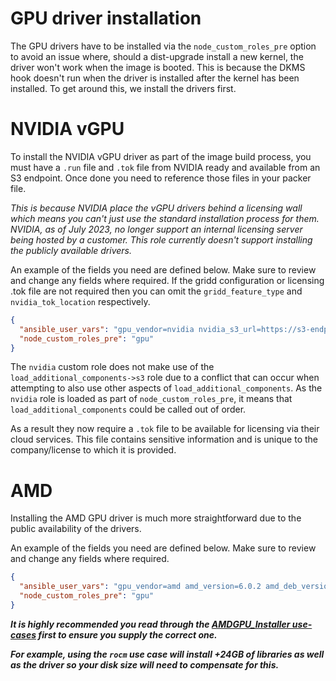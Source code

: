 # GPU driver installation

The GPU drivers have to be installed via the `node_custom_roles_pre` option to avoid an issue where, should a
dist-upgrade install a new kernel,
the driver won't work when the image is booted. This is because the DKMS hook doesn't run when the driver
is installed after the kernel has been installed. To get around this, we install the drivers first.

# NVIDIA vGPU

To install the NVIDIA vGPU driver as part of the image build process, you must have a `.run` file and `.tok` file from
NVIDIA ready and available from an S3 endpoint.
Once done you need to reference those files in your packer file.

_This is because NVIDIA place the vGPU drivers behind a licensing wall which means you can't just use the standard
installation process for them._
_NVIDIA, as of July 2023, no longer support an internal licensing server being hosted by a customer._
_This role currently doesn't support installing the publicly available drivers._

An example of the fields you need are defined below. Make sure to review and change any fields where required.
If the gridd configuration or licensing .tok file are not required then you can omit the `gridd_feature_type`
and `nvidia_tok_location` respectively.

```json
{
  "ansible_user_vars": "gpu_vendor=nvidia nvidia_s3_url=https://s3-endpoint nvidia_bucket=nvidia nvidia_bucket_access=ACCESS_KEY nvidia_bucket_secret=SECRET_KEY nvidia_installer_location=NVIDIA-Linux-x86_64-525.85.05-grid.run nvidia_tok_location=client_configuration_token.tok gridd_feature_type=4",
  "node_custom_roles_pre": "gpu"
}

```

The `nvidia` custom role does not make use of the `load_additional_components->s3` role due to a conflict that can occur
when attempting to also use other aspects of `load_additional_components`.
As the `nvidia` role is loaded as part of `node_custom_roles_pre`, it means that `load_additional_components` could be
called out of order.

As a result they now require a `.tok` file to be available for licensing via their cloud services.
This file contains sensitive information and is unique to the company/license to which it is provided.

# AMD

Installing the AMD GPU driver is much more straightforward due to the public availability of the drivers.

An example of the fields you need are defined below. Make sure to review and change any fields where required.

```json
{
  "ansible_user_vars": "gpu_vendor=amd amd_version=6.0.2 amd_deb_version=6.0.60002-1 amd_usecase=dkms",
  "node_custom_roles_pre": "gpu"
}

```

_**It is highly recommended you read through
the [AMDGPU_Installer use-cases](https://rocm.docs.amd.com/projects/install-on-linux/en/latest/how-to/amdgpu-install.html#use-cases)
first to ensure you supply the correct one.**_

_**For example, using the `rocm` use case will install +24GB of libraries as
well as the driver so your disk size will need to compensate for this.**_